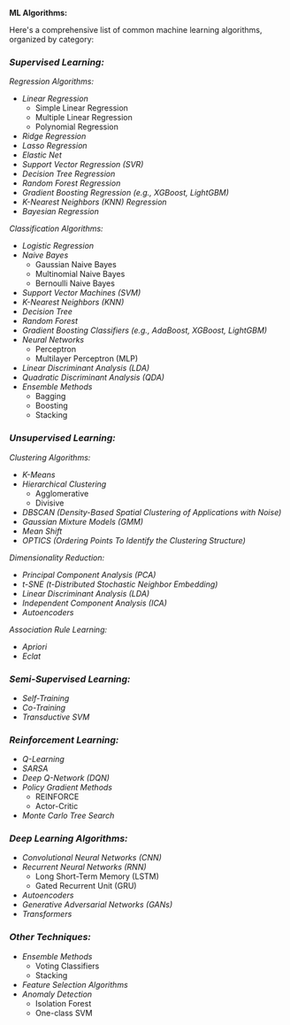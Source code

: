 **ML Algorithms:**

Here's a comprehensive list of common machine learning algorithms, organized by category:

### *Supervised Learning:*

*Regression Algorithms:*
- *Linear Regression*
  - Simple Linear Regression
  - Multiple Linear Regression
  - Polynomial Regression
- *Ridge Regression*
- *Lasso Regression*
- *Elastic Net*
- *Support Vector Regression (SVR)*
- *Decision Tree Regression*
- *Random Forest Regression*
- *Gradient Boosting Regression (e.g., XGBoost, LightGBM)*
- *K-Nearest Neighbors (KNN) Regression*
- *Bayesian Regression*

*Classification Algorithms:*
- *Logistic Regression*
- *Naive Bayes*
  - Gaussian Naive Bayes
  - Multinomial Naive Bayes
  - Bernoulli Naive Bayes
- *Support Vector Machines (SVM)*
- *K-Nearest Neighbors (KNN)*
- *Decision Tree*
- *Random Forest*
- *Gradient Boosting Classifiers (e.g., AdaBoost, XGBoost, LightGBM)*
- *Neural Networks*
  - Perceptron
  - Multilayer Perceptron (MLP)
- *Linear Discriminant Analysis (LDA)*
- *Quadratic Discriminant Analysis (QDA)*
- *Ensemble Methods*
  - Bagging
  - Boosting
  - Stacking

### *Unsupervised Learning:*

*Clustering Algorithms:*
- *K-Means*
- *Hierarchical Clustering*
  - Agglomerative
  - Divisive
- *DBSCAN (Density-Based Spatial Clustering of Applications with Noise)*
- *Gaussian Mixture Models (GMM)*
- *Mean Shift*
- *OPTICS (Ordering Points To Identify the Clustering Structure)*

*Dimensionality Reduction:*
- *Principal Component Analysis (PCA)*
- *t-SNE (t-Distributed Stochastic Neighbor Embedding)*
- *Linear Discriminant Analysis (LDA)*
- *Independent Component Analysis (ICA)*
- *Autoencoders*

*Association Rule Learning:*
- *Apriori*
- *Eclat*

### *Semi-Supervised Learning:*
- *Self-Training*
- *Co-Training*
- *Transductive SVM*

### *Reinforcement Learning:*
- *Q-Learning*
- *SARSA*
- *Deep Q-Network (DQN)*
- *Policy Gradient Methods*
  - REINFORCE
  - Actor-Critic
- *Monte Carlo Tree Search*

### *Deep Learning Algorithms:*
- *Convolutional Neural Networks (CNN)*
- *Recurrent Neural Networks (RNN)*
  - Long Short-Term Memory (LSTM)
  - Gated Recurrent Unit (GRU)
- *Autoencoders*
- *Generative Adversarial Networks (GANs)*
- *Transformers*

### *Other Techniques:*
- *Ensemble Methods*
  - Voting Classifiers
  - Stacking
- *Feature Selection Algorithms*
- *Anomaly Detection*
  - Isolation Forest
  - One-class SVM

